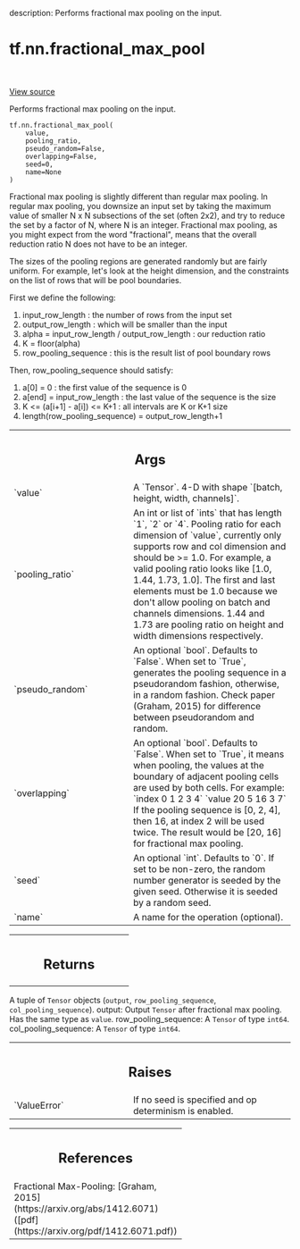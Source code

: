 description: Performs fractional max pooling on the input.

<div itemscope itemtype="http://developers.google.com/ReferenceObject">
<meta itemprop="name" content="tf.nn.fractional_max_pool" />
<meta itemprop="path" content="Stable" />
</div>

# tf.nn.fractional_max_pool

<!-- Insert buttons and diff -->

<table class="tfo-notebook-buttons tfo-api nocontent" align="left">

</table>

<a target="_blank" class="external" href="/code/stable/tensorflow/python/ops/nn_ops.py">View source</a>



Performs fractional max pooling on the input.


<pre class="devsite-click-to-copy prettyprint lang-py tfo-signature-link">
<code>tf.nn.fractional_max_pool(
    value,
    pooling_ratio,
    pseudo_random=False,
    overlapping=False,
    seed=0,
    name=None
)
</code></pre>



<!-- Placeholder for "Used in" -->

Fractional max pooling is slightly different than regular max pooling.  In
regular max pooling, you downsize an input set by taking the maximum value of
smaller N x N subsections of the set (often 2x2), and try to reduce the set by
a factor of N, where N is an integer.  Fractional max pooling, as you might
expect from the word "fractional", means that the overall reduction ratio N
does not have to be an integer.

The sizes of the pooling regions are generated randomly but are fairly
uniform.  For example, let's look at the height dimension, and the constraints
on the list of rows that will be pool boundaries.

First we define the following:

1.  input_row_length : the number of rows from the input set
2.  output_row_length : which will be smaller than the input
3.  alpha = input_row_length / output_row_length : our reduction ratio
4.  K = floor(alpha)
5.  row_pooling_sequence : this is the result list of pool boundary rows

Then, row_pooling_sequence should satisfy:

1.  a[0] = 0 : the first value of the sequence is 0
2.  a[end] = input_row_length : the last value of the sequence is the size
3.  K <= (a[i+1] - a[i]) <= K+1 : all intervals are K or K+1 size
4.  length(row_pooling_sequence) = output_row_length+1

<!-- Tabular view -->
 <table class="responsive fixed orange">
<colgroup><col width="214px"><col></colgroup>
<tr><th colspan="2"><h2 class="add-link">Args</h2></th></tr>

<tr>
<td>
`value`<a id="value"></a>
</td>
<td>
A `Tensor`. 4-D with shape `[batch, height, width, channels]`.
</td>
</tr><tr>
<td>
`pooling_ratio`<a id="pooling_ratio"></a>
</td>
<td>
An int or list of `ints` that has length `1`, `2` or `4`.
Pooling ratio for each dimension of `value`, currently only supports row
and col dimension and should be >= 1.0. For example, a valid pooling ratio
looks like [1.0, 1.44, 1.73, 1.0]. The first and last elements must be 1.0
because we don't allow pooling on batch and channels dimensions.  1.44 and
1.73 are pooling ratio on height and width dimensions respectively.
</td>
</tr><tr>
<td>
`pseudo_random`<a id="pseudo_random"></a>
</td>
<td>
An optional `bool`.  Defaults to `False`. When set to `True`,
generates the pooling sequence in a pseudorandom fashion, otherwise, in a
random fashion. Check paper (Graham, 2015) for difference between
pseudorandom and random.
</td>
</tr><tr>
<td>
`overlapping`<a id="overlapping"></a>
</td>
<td>
An optional `bool`.  Defaults to `False`.  When set to `True`,
it means when pooling, the values at the boundary of adjacent pooling
cells are used by both cells. For example:
`index  0  1  2  3  4`
`value  20 5  16 3  7`
If the pooling sequence is [0, 2, 4], then 16, at index 2 will be used
twice.  The result would be [20, 16] for fractional max pooling.
</td>
</tr><tr>
<td>
`seed`<a id="seed"></a>
</td>
<td>
An optional `int`.  Defaults to `0`.  If set to be non-zero, the
random number generator is seeded by the given seed.  Otherwise it is
seeded by a random seed.
</td>
</tr><tr>
<td>
`name`<a id="name"></a>
</td>
<td>
A name for the operation (optional).
</td>
</tr>
</table>



<!-- Tabular view -->
 <table class="responsive fixed orange">
<colgroup><col width="214px"><col></colgroup>
<tr><th colspan="2"><h2 class="add-link">Returns</h2></th></tr>


</table>


A tuple of `Tensor` objects (`output`, `row_pooling_sequence`,
`col_pooling_sequence`).
  output: Output `Tensor` after fractional max pooling.  Has the same type as
    `value`.
  row_pooling_sequence: A `Tensor` of type `int64`.
  col_pooling_sequence: A `Tensor` of type `int64`.

<!-- Tabular view -->
 <table class="responsive fixed orange">
<colgroup><col width="214px"><col></colgroup>
<tr><th colspan="2"><h2 class="add-link">Raises</h2></th></tr>

<tr>
<td>
`ValueError`<a id="ValueError"></a>
</td>
<td>
If no seed is specified and op determinism is enabled.
</td>
</tr>
</table>



<!-- Tabular view -->
 <table class="responsive fixed orange">
<colgroup><col width="214px"><col></colgroup>
<tr><th colspan="2"><h2 class="add-link">References</h2></th></tr>
<tr class="alt">
<td colspan="2">
Fractional Max-Pooling:
[Graham, 2015](https://arxiv.org/abs/1412.6071)
([pdf](https://arxiv.org/pdf/1412.6071.pdf))
</td>
</tr>

</table>

